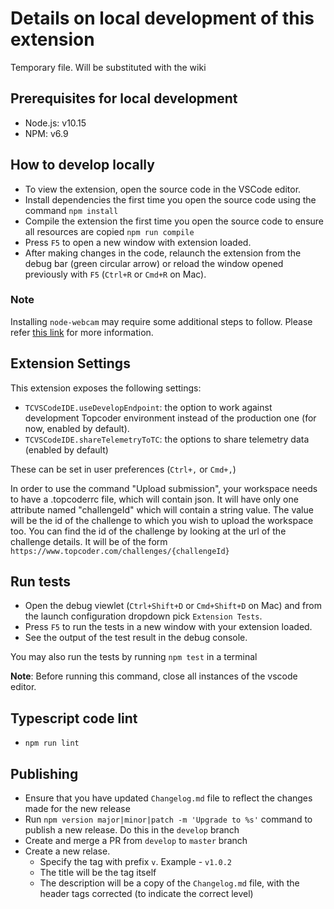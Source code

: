 # Details on local development of this extension

Temporary file. Will be substituted with the wiki

## Prerequisites for local development

- Node.js: v10.15
- NPM: v6.9

## How to develop locally

- To view the extension, open the source code in the VSCode editor.
- Install dependencies the first time you open the source code using the command `npm install`
- Compile the extension the first time you open the source code to ensure all resources are copied `npm run compile`
- Press `F5` to open a new window with extension loaded.
- After making changes in the code, relaunch the extension from the debug bar (green circular arrow) or reload the window opened previously with `F5` (`Ctrl+R` or `Cmd+R` on Mac).

### Note
 Installing `node-webcam` may require some additional steps to follow. Please refer [this link](https://www.npmjs.com/package/node-webcam) for more information.
 
## Extension Settings

This extension exposes the following settings:

- `TCVSCodeIDE.useDevelopEndpoint`: the option to work against development Topcoder environment instead of the production one (for now, enabled by default).
- `TCVSCodeIDE.shareTelemetryToTC`: the options to share telemetry data (enabled by default)

These can be set in user preferences (`Ctrl+,` or `Cmd+,`)

In order to use the command "Upload submission", your workspace needs to have a .topcoderrc file, which will contain json. It will have only one attribute named "challengeId" which will contain a string value. The value will be the id of the challenge to which you wish to upload the workspace too. You can find the id of the challenge by looking at the url of the challenge details. It will be of the form `https://www.topcoder.com/challenges/{challengeId}`

## Run tests

- Open the debug viewlet (`Ctrl+Shift+D` or `Cmd+Shift+D` on Mac) and from the launch configuration dropdown pick `Extension Tests`.
- Press `F5` to run the tests in a new window with your extension loaded.
- See the output of the test result in the debug console.

You may also run the tests by running `npm test` in a terminal

**Note**: Before running this command, close all instances of the vscode editor.

## Typescript code lint

- `npm run lint`

## Publishing

- Ensure that you have updated `Changelog.md` file to reflect the changes made for the new release
- Run `npm version major|minor|patch -m 'Upgrade to %s'` command to publish a new release. Do this in the `develop` branch
- Create and merge a PR from `develop` to `master` branch
- Create a new relase.
  - Specify the tag with prefix `v`. Example - `v1.0.2`
  - The title will be the tag itself
  - The description will be a copy of the `Changelog.md` file, with the header tags corrected (to indicate the correct level)

